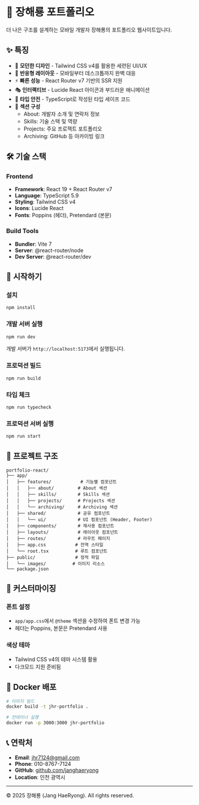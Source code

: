 # 🚀 장해룡 포트폴리오

더 나은 구조를 설계하는 모바일 개발자 장해룡의 포트폴리오 웹사이트입니다.

## ✨ 특징

- 🎨 **모던한 디자인** - Tailwind CSS v4를 활용한 세련된 UI/UX
- 📱 **반응형 레이아웃** - 모바일부터 데스크톱까지 완벽 대응
- ⚡ **빠른 성능** - React Router v7 기반의 SSR 지원
- 🎭 **인터랙티브** - Lucide React 아이콘과 부드러운 애니메이션
- 📝 **타입 안전** - TypeScript로 작성된 타입 세이프 코드
- 🎯 **섹션 구성**
  - About: 개발자 소개 및 연락처 정보
  - Skills: 기술 스택 및 역량
  - Projects: 주요 프로젝트 포트폴리오
  - Archiving: GitHub 등 아카이빙 링크

## 🛠️ 기술 스택

### Frontend
- **Framework**: React 19 + React Router v7
- **Language**: TypeScript 5.9
- **Styling**: Tailwind CSS v4
- **Icons**: Lucide React
- **Fonts**: Poppins (헤더), Pretendard (본문)

### Build Tools
- **Bundler**: Vite 7
- **Server**: @react-router/node
- **Dev Server**: @react-router/dev

## 🚀 시작하기

### 설치

```bash
npm install
```

### 개발 서버 실행

```bash
npm run dev
```

개발 서버가 `http://localhost:5173`에서 실행됩니다.

### 프로덕션 빌드

```bash
npm run build
```

### 타입 체크

```bash
npm run typecheck
```

### 프로덕션 서버 실행

```bash
npm run start
```

## 📁 프로젝트 구조

```
portfolio-react/
├── app/
│   ├── features/           # 기능별 컴포넌트
│   │   ├── about/         # About 섹션
│   │   ├── skills/        # Skills 섹션
│   │   ├── projects/      # Projects 섹션
│   │   └── archiving/     # Archiving 섹션
│   ├── shared/            # 공유 컴포넌트
│   │   └── ui/            # UI 컴포넌트 (Header, Footer)
│   ├── components/        # 재사용 컴포넌트
│   ├── layouts/           # 레이아웃 컴포넌트
│   ├── routes/            # 라우트 페이지
│   ├── app.css           # 전역 스타일
│   └── root.tsx          # 루트 컴포넌트
├── public/               # 정적 파일
│   └── images/          # 이미지 리소스
└── package.json
```

## 🎨 커스터마이징

### 폰트 설정
- `app/app.css`에서 `@theme` 섹션을 수정하여 폰트 변경 가능
- 헤더는 Poppins, 본문은 Pretendard 사용

### 색상 테마
- Tailwind CSS v4의 테마 시스템 활용
- 다크모드 지원 준비됨

## 🐳 Docker 배포

```bash
# 이미지 빌드
docker build -t jhr-portfolio .

# 컨테이너 실행
docker run -p 3000:3000 jhr-portfolio
```

## 📞 연락처

- **Email**: jhr7124@gmail.com
- **Phone**: 010-8767-7124
- **GitHub**: [github.com/janghaeryong](https://github.com/janghaeryong)
- **Location**: 인천 광역시

---

© 2025 장해룡 (Jang HaeRyong). All rights reserved.
